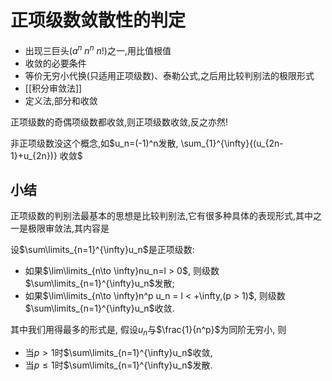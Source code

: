 # 正项级数敛散性的判定

- 出现三巨头($a^n\ n^n\ n!$)之一,用比值根值
- 收敛的必要条件
- 等价无穷小代换(只适用正项级数)、泰勒公式,之后用比较判别法的极限形式
- [[积分审敛法]]
- 定义法,部分和收敛

正项级数的奇偶项级数都收敛,则正项级数收敛,反之亦然!

非正项级数没这个概念,如$u_n=(-1)^n发散, \sum_{1}^{\infty}{(u_{2n-1}+u_{2n})} 收敛$

## 小结

正项级数的判别法最基本的思想是比较判别法,它有很多种具体的表现形式,其中之一是极限审敛法,其内容是

设$\sum\limits_{n=1}^{\infty}u_n$是正项级数:

- 如果$\lim\limits_{n\to \infty}nu_n=l > 0$, 则级数$\sum\limits_{n=1}^{\infty}u_n$发散;
- 如果$\lim\limits_{n\to \infty}n^p u_n = l < +\infty,(p > 1)$, 则级数$\sum\limits_{n=1}^{\infty}u_n$收敛.

其中我们用得最多的形式是, 假设$u_n$与$\frac{1}{n^p}$为同阶无穷小, 则

- 当$p> 1$时$\sum\limits_{n=1}^{\infty}u_n$收敛,
- 当$p\le 1$时$\sum\limits_{n=1}^{\infty}u_n$发散.
